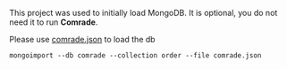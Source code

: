 This project was used to initially load MongoDB.
It is optional, you do not need it to run **Comrade**.

Please use [comrade.json](../comrade.json) to load the db
```
mongoimport --db comrade --collection order --file comrade.json
```
